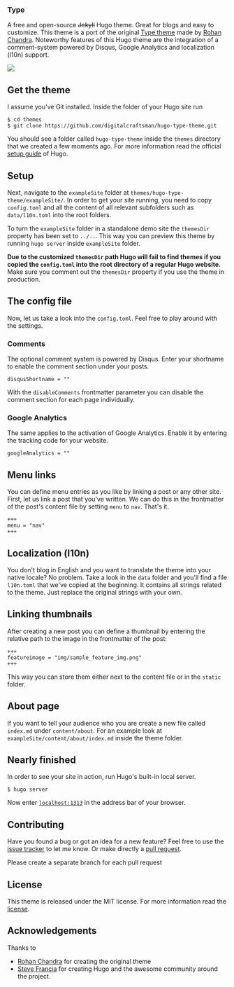 ### Type

A free and open-source ~~Jekyll~~ Hugo theme. Great for blogs and easy to customize. This theme is a port of the original [Type theme](https://github.com/rohanchandra/type-theme) made by [Rohan Chandra](https://github.com/rohanchandra). Noteworthy features of this Hugo theme are the integration of a comment-system powered by Disqus, Google Analytics and localization (l10n) support.

![](https://raw.githubusercontent.com/digitalcraftsman/hugo-type-theme/dev/images/screenshot.png)


## Get the theme

I assume you've Git installed. Inside the folder of your Hugo site run

    $ cd themes
    $ git clone https://github.com/digitalcraftsman/hugo-type-theme.git

You should see a folder called `hugo-type-theme` inside the `themes` directory that we created a few moments ago. For more information read the official [setup guide](https://gohugo.io/overview/installing/) of Hugo.


## Setup

Next, navigate to the `exampleSite` folder at `themes/hugo-type-theme/exampleSite/`.  In order to get your site running, you need to copy `config.toml` and all the content of all relevant subfolders such as `data/l10n.toml` into the root folders.

To turn the `exampleSite` folder in a standalone demo site the `themesDir` property has been set to `../..`. This way you can preview this theme by running `hugo server` inside `exampleSite` folder.

**Due to the customized `themesDir` path Hugo will fail to find themes if you copied the `config.toml` into the root directory of a regular Hugo website.** Make sure you comment out the `themesDir` property if you use the theme in production.


## The config file

Now, let us take a look into the `config.toml`. Feel free to play around with the settings.

### Comments

The optional comment system is powered by Disqus. Enter your shortname to enable the comment section under your posts.

    disqusShortname = ""

With the `disableComments` frontmatter parameter you can disable the comment section for each page individually.

### Google Analytics

The same applies to the activation of Google Analytics. Enable it by entering the tracking code for your website.

	googleAnalytics = ""


## Menu links

You can define menu entries as you like by linking a post or any other site. First, let us link a post that you've written. We can do this in the frontmatter of the post's content file by setting `menu` to `nav`. That's it.

    +++
    menu = "nav"
    +++


## Localization (l10n)

You don't blog in English and you want to translate the theme into your native locale? No problem. Take a look in the `data` folder and you'll find a file `l10n.toml` that we've copied at the beginning. It contains all strings related to the theme. Just replace the original strings with your own.


## Linking thumbnails

After creating a new post you can define a thumbnail by entering the relative path to the image in the frontmatter of the post:

    +++
    featureimage = "img/sample_feature_img.png"
    +++

This way you can store them either next to the content file or in the `static` folder.

## About page

If you want to tell your audience who you are create a new file called `index.md` under `content/about`. For an example look at `exampleSite/content/about/index.md` inside the theme folder.


## Nearly finished

In order to see your site in action, run Hugo's built-in local server.

    $ hugo server

Now enter [`localhost:1313`](http://localhost:1313) in the address bar of your browser.


## Contributing

Have you found a bug or got an idea for a new feature? Feel free to use the [issue tracker](//github.com/digitalcraftsman/hugo-type-theme/issues) to let me know. Or make directly a [pull request](//github.com/digitalcraftsman/hugo-type-theme/pulls).

Please create a separate branch for each pull request


## License

This theme is released under the MIT license. For more information read the [license](https://github.com/digitalcraftsman/hugo-type-theme/blob/master/LICENSE.md).


## Acknowledgements

Thanks to

- [Rohan Chandra](https://github.com/rohanchandra) for creating the original theme
- [Steve Francia](//github.com/spf13) for creating Hugo and the awesome community around the project.
